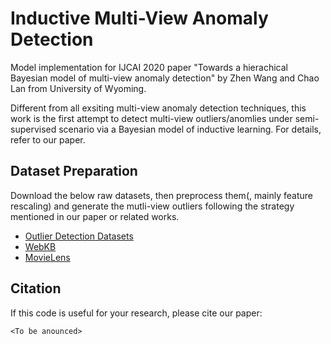 # Inductive Multi-View Anomaly Detection

Model implementation for IJCAI 2020 paper "Towards a hierachical Bayesian model of multi-view anomaly detection" by Zhen Wang and Chao Lan from University of Wyoming. 

Different from all exsiting multi-view anomaly detection techniques, this work is the first attempt to detect multi-view outliers/anomlies under semi-supervised scenario via a Bayesian model of inductive learning. For details, refer to our paper. 

## Dataset Preparation
Download the below raw datasets, then preprocess them(, mainly feature rescaling) and generate the mutli-view outliers following the strategy mentioned in our paper or related works.

- [Outlier Detection Datasets](http://http://odds.cs.stonybrook.edu/)
- [WebKB](http://lig-membres.imag.fr/grimal/data.html) 
- [MovieLens](https://grouplens.org/datasets/movielens/latest/) 

## Citation
If this code is useful for your research, please cite our paper:

    <To be anounced>
